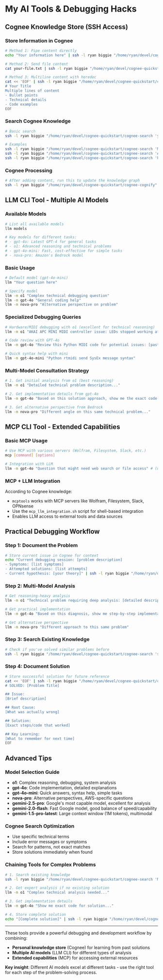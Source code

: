 # My AI Tools & Debugging Hacks

## Cognee Knowledge Store (SSH Access)

### Store Information in Cognee
```bash
# Method 1: Pipe content directly
echo "Your information here" | ssh -l ryan biggie "/home/ryan/devel/cognee-quickstart/cognee-add"

# Method 2: Send file content  
cat your-file.txt | ssh -l ryan biggie "/home/ryan/devel/cognee-quickstart/cognee-add"

# Method 3: Multiline content with heredoc
cat << 'EOF' | ssh -l ryan biggie "/home/ryan/devel/cognee-quickstart/cognee-add"
# Your Title
Multiple lines of content
- Bullet points
- Technical details
- Code examples
EOF
```

### Search Cognee Knowledge
```bash
# Basic search
ssh -l ryan biggie "/home/ryan/devel/cognee-quickstart/cognee-search 'your search query'"

# Examples
ssh -l ryan biggie "/home/ryan/devel/cognee-quickstart/cognee-search 'MIDI controller debugging'"
ssh -l ryan biggie "/home/ryan/devel/cognee-quickstart/cognee-search 'AWS credentials configuration'"
ssh -l ryan biggie "/home/ryan/devel/cognee-quickstart/cognee-search 'how to use llm CLI tool'"
```

### Cognee Processing
```bash
# After adding content, run this to update the knowledge graph
ssh -l ryan biggie "/home/ryan/devel/cognee-quickstart/cognee-cognify"
```

## LLM CLI Tool - Multiple AI Models

### Available Models
```bash
# List all available models
llm models

# Key models for different tasks:
# - gpt-4o: Latest GPT-4 for general tasks
# - o1: Advanced reasoning and technical problems  
# - gpt-4o-mini: Fast, cost-effective for simple tasks
# - nova-pro: Amazon's Bedrock model
```

### Basic Usage
```bash
# Default model (gpt-4o-mini)
llm "Your question here"

# Specify model
llm -m o1 "Complex technical debugging question"
llm -m gpt-4o "General coding help"
llm -m nova-pro "Alternative perspective on problem"
```

### Specialized Debugging Queries
```bash
# Hardware/MIDI debugging with o1 (excellent for technical reasoning)
llm -m o1 "AKAI APC MINI MIDI controller issue: LEDs stopped working after USB reset. MIDI I/O works. Need SysEx initialization sequence."

# Code review with GPT-4o
llm -m gpt-4o "Review this Python MIDI code for potential issues: [paste code]"

# Quick syntax help with mini
llm -m gpt-4o-mini "Python rtmidi send SysEx message syntax"
```

### Multi-Model Consultation Strategy
```bash
# 1. Get initial analysis from o1 (best reasoning)
llm -m o1 "Detailed technical problem description..."

# 2. Get implementation details from gpt-4o  
llm -m gpt-4o "Based on this solution approach, show me the exact code implementation..."

# 3. Get alternative perspective from Bedrock
llm -m nova-pro "Different angle on this same technical problem..."
```

## MCP CLI Tool - Extended Capabilities

### Basic MCP Usage
```bash
# Use MCP with various servers (Wolfram, Filesystem, Slack, etc.)
mcp [command] [options]

# Integration with LLM
llm -m gpt-4o "Question that might need web search or file access" # (uses MCP automatically in some setups)
```

### MCP + LLM Integration
According to Cognee knowledge:
- `mcptools` works with MCP servers like Wolfram, Filesystem, Slack, OPNsense
- Use the `mcp_llm_integration.sh` script for shell-based integration
- Enables LLM access to external tools and data sources



## Practical Debugging Workflow

### Step 1: Document the Problem
```bash
# Store current issue in Cognee for context
echo "Current debugging session: [problem description]
- Symptoms: [list symptoms]  
- Attempted solutions: [list attempts]
- Current hypothesis: [your theory]" | ssh -l ryan biggie "/home/ryan/devel/cognee-quickstart/cognee-add"
```

### Step 2: Multi-Model Analysis
```bash
# Get reasoning-heavy analysis
llm -m o1 "Technical problem requiring deep analysis: [detailed description]"

# Get practical implementation  
llm -m gpt-4o "Based on this diagnosis, show me step-by-step implementation"

# Get alternative perspective
llm -m nova-pro "Different approach to this same problem"
```

### Step 3: Search Existing Knowledge
```bash
# Check if you've solved similar problems before
ssh -l ryan biggie "/home/ryan/devel/cognee-quickstart/cognee-search 'similar keywords from current problem'"
```

### Step 4: Document Solution
```bash
# Store successful solution for future reference
cat << 'EOF' | ssh -l ryan biggie "/home/ryan/devel/cognee-quickstart/cognee-add"
# SOLVED: [Problem Title]

## Issue: 
[Brief description]

## Root Cause:
[What was actually wrong]  

## Solution:
[Exact steps/code that worked]

## Key Learning:
[What to remember for next time]
EOF
```

## Advanced Tips

### Model Selection Guide
- **o1**: Complex reasoning, debugging, system analysis
- **gpt-4o**: Code implementation, detailed explanations  
- **gpt-4o-mini**: Quick answers, syntax help, simple tasks
- **nova-pro**: Alternative perspectives, AWS-specific questions
- **gemini-2.5-pro**: Google's most capable model, excellent for analysis
- **gemini-2.0-flash**: Fast Google model, good balance of speed/capability
- **gemini-1.5-pro-latest**: Large context window (1M tokens), multimodal



### Cognee Search Optimization
- Use specific technical terms
- Include error messages or symptoms
- Search for patterns, not exact matches
- Store solutions immediately when found

### Chaining Tools for Complex Problems
```bash
# 1. Search existing knowledge
ssh -l ryan biggie "/home/ryan/devel/cognee-quickstart/cognee-search 'MIDI LED control'"

# 2. Get expert analysis if no existing solution
llm -m o1 "Complex technical analysis needed..."

# 3. Get implementation details
llm -m gpt-4o "Show me exact code for solution..."

# 4. Store complete solution
echo "[Complete solution]" | ssh -l ryan biggie "/home/ryan/devel/cognee-quickstart/cognee-add"
```

---

These tools provide a powerful debugging and development workflow by combining:
- **Personal knowledge store** (Cognee) for learning from past solutions
- **Multiple AI models** (LLM CLI) for different types of analysis  
- **Extended capabilities** (MCP) for accessing external resources

**Key insight**: Different AI models excel at different tasks - use the right tool for each step of the problem-solving process.